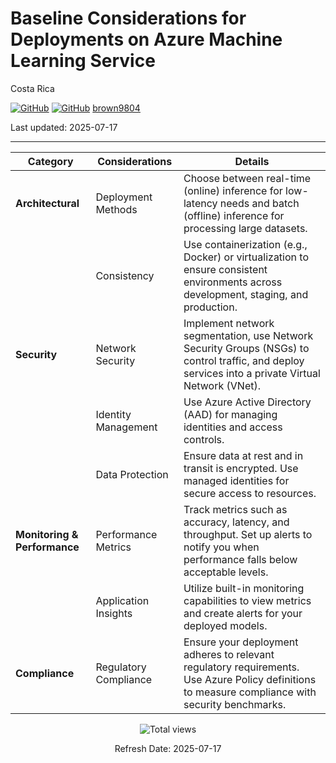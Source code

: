 # Baseline Considerations for Deployments on Azure Machine Learning Service

Costa Rica

[![GitHub](https://badgen.net/badge/icon/github?icon=github&label)](https://github.com)
[![GitHub](https://img.shields.io/badge/--181717?logo=github&logoColor=ffffff)](https://github.com/)
[brown9804](https://github.com/brown9804)

Last updated: 2025-07-17

----------

| **Category**          | **Considerations**                                                                                   | **Details**                                                                                       |
|-----------------------|------------------------------------------------------------------------------------------------------|---------------------------------------------------------------------------------------------------|
| **Architectural**     | Deployment Methods                                                                                   | Choose between real-time (online) inference for low-latency needs and batch (offline) inference for processing large datasets. |
|                       | Consistency                                                                                          | Use containerization (e.g., Docker) or virtualization to ensure consistent environments across development, staging, and production. |
| **Security**          | Network Security                                                                                     | Implement network segmentation, use Network Security Groups (NSGs) to control traffic, and deploy services into a private Virtual Network (VNet). |
|                       | Identity Management                                                                                  | Use Azure Active Directory (AAD) for managing identities and access controls.                     |
|                       | Data Protection                                                                                      | Ensure data at rest and in transit is encrypted. Use managed identities for secure access to resources. |
| **Monitoring & Performance** | Performance Metrics                                                                          | Track metrics such as accuracy, latency, and throughput. Set up alerts to notify you when performance falls below acceptable levels. |
|                       | Application Insights                                                                                 | Utilize built-in monitoring capabilities to view metrics and create alerts for your deployed models. |
| **Compliance**        | Regulatory Compliance                                                                               | Ensure your deployment adheres to relevant regulatory requirements. Use Azure Policy definitions to measure compliance with security benchmarks. |

<!-- START BADGE -->
<div align="center">
  <img src="https://img.shields.io/badge/Total%20views-354-limegreen" alt="Total views">
  <p>Refresh Date: 2025-07-17</p>
</div>
<!-- END BADGE -->
